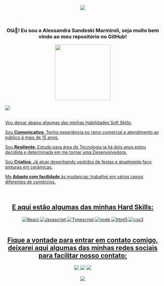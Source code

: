 
<header>
  <img src="https://user-images.githubusercontent.com/96982276/222595287-b172fe68-67cd-4bd5-a3db-f4f3af41d62a.png">
 
</header>

<div align="center">
   <h3 text-align="center">Olá👋! Eu sou a Alessandra Sandeski Marmiroli, seja muito bem vindo ao meu repositório no GitHub!</h3>
</div>

  
<div align="center" >
  <img width="180px" src="https://user-images.githubusercontent.com/96982276/222596867-aa7c903a-6572-4f9e-8d78-8bbf2c488e8d.jpg"/>
</div>
<br>

<div style="display: inline_block">
    <a href="https://github.com/AlessandraSM">
   <img src="https://github-readme-stats.vercel.app/api?username=AlessandraSM&show_icons=true&theme=radical"/>
</div>
  <br>
  
 <p>Vou deixar abaixo algumas das minhas Habilidades Soft Skills:<p/>
 
<div>
  <p>Sou <strong>Comunicativa</strong>: Tenho experiência no ramo comercial e atendimento ao público à mais de 15 anos.</p>
  <p>Sou <strong>Resiliente</strong>: Estudo para área de Tecnologia ja há dois anos estou decidida e determinada em me tornar uma Desenvolvedora.</p>
  <p>Sou <strong>Criativa</strong>: Já atuei desenhando vestidos de festas e atualmente faço pinturas em cerâmicas.</p> 
  <p>Me <strong>Adapto com facilidade</strong> às mudanças: trabalhei em vários ramos diferentes de comércios.</p>
</div>
<br>

<h2 align="center">E aqui estão algumas das minhas Hard Skills:</h2>

<div align="center" style="display: inline_block">
   <img align="center" alt="React" src="https://img.shields.io/badge/React-20232A?style=for-the-badge&logo=react&logoColor=61DAFB"> 
  <img align="center" alt="Javascript" src="https://img.shields.io/badge/JavaScript-F7DF1E?style=for-the-badge&logo=javascript&logoColor=black">
  <img align="center" alt="Typescript" src="https://img.shields.io/badge/TypeScript-007ACC?style=for-the-badge&logo=typescript&logoColor=white">
  <img align="center" alt="node" src="https://img.shields.io/badge/Node.js-43853D?style=for-the-badge&logo=node.js&logoColor=white">
  <img align="center" alt="html5" src="https://img.shields.io/badge/HTML5-E34F26?style=for-the-badge&logo=html5&logoColor=white"> 
  <img align="center" alt="css3" src="https://img.shields.io/badge/CSS3-1572B6?style=for-the-badge&logo=css3&logoColor=white"> 
<div>
<br>
  
<div align="center">
  <h2>Fique a vontade para entrar em contato comigo, deixarei aqui algumas das minhas redes sociais para facilitar nosso contato:</h2>
  <a href="https://www.linkedin.com/in/alessandra-sandeski-marmiroli-2976271b9/" target="_blank"><img src="https://img.shields.io/badge/-LinkedIn-%230077B5?style=for-the-badge&logo=linkedin&logoColor=white" target="_blank"></a> 
  <a href="https://instagram.com/alessandrasandeski/" target="_blank"><img src="https://img.shields.io/badge/-Instagram-%23E4405F?style=for-the-badge&logo=instagram&logoColor=white" target="_blank"></a>
  <a href = "mailto:alessandramarmiroli@gmail.com"><img src="https://img.shields.io/badge/-Gmail-%23333?style=for-the-badge&logo=gmail&logoColor=white" target="_blank"></a>
</div>
  <br>
  
<Footer>
  <img src="https://user-images.githubusercontent.com/96982276/222597938-58860d68-9a7e-4e46-873b-999291f98098.png"/>
</Footer>





